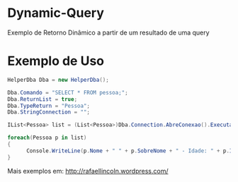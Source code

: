 Dynamic-Query
=============

Exemplo de Retorno Dinâmico a partir de um resultado de uma query

Exemplo de Uso
=============

```csharp
HelperDba Dba = new HelperDba();

Dba.Comando = "SELECT * FROM pessoa;";
Dba.ReturnList = true;
Dba.TypeReturn = "Pessoa";
Dba.StringConnection = "";

IList<Pessoa> list = (List<Pessoa>)Dba.Connection.AbreConexao().Executa();

foreach(Pessoa p in list)
{
      Console.WriteLine(p.Nome + " " + p.SobreNome + " - Idade: " + p.Idade);
}
```

Mais exemplos em: http://rafaellincoln.wordpress.com/

